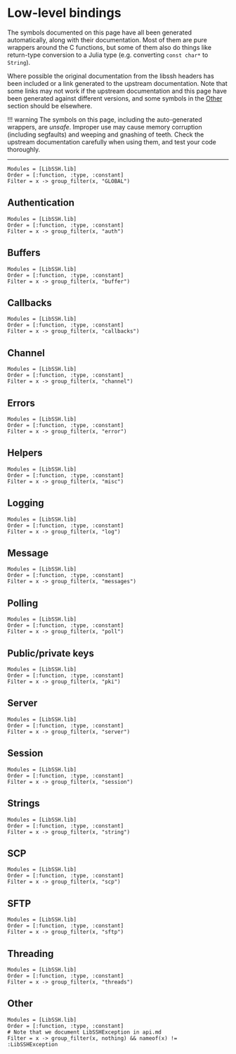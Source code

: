 # Low-level bindings

The symbols documented on this page have all been generated automatically, along
with their documentation. Most of them are pure wrappers around the C functions,
but some of them also do things like return-type conversion to a Julia type
(e.g. converting `const char*` to `String`).

Where possible the original documentation from the libssh headers has been
included or a link generated to the upstream documentation. Note that some links
may not work if the upstream documentation and this page have been generated
against different versions, and some symbols in the [Other](@ref) section should
be elsewhere.

!!! warning
    The symbols on this page, including the auto-generated wrappers, are
    *unsafe*. Improper use may cause memory corruption (including
    segfaults) and weeping and gnashing of teeth. Check the upstream
    documentation carefully when using them, and test your code thoroughly.

---

```@autodocs
Modules = [LibSSH.lib]
Order = [:function, :type, :constant]
Filter = x -> group_filter(x, "GLOBAL")
```

## Authentication

```@autodocs
Modules = [LibSSH.lib]
Order = [:function, :type, :constant]
Filter = x -> group_filter(x, "auth")
```

## Buffers

```@autodocs
Modules = [LibSSH.lib]
Order = [:function, :type, :constant]
Filter = x -> group_filter(x, "buffer")
```

## Callbacks

```@autodocs
Modules = [LibSSH.lib]
Order = [:function, :type, :constant]
Filter = x -> group_filter(x, "callbacks")
```

## Channel

```@autodocs
Modules = [LibSSH.lib]
Order = [:function, :type, :constant]
Filter = x -> group_filter(x, "channel")
```

## Errors

```@autodocs
Modules = [LibSSH.lib]
Order = [:function, :type, :constant]
Filter = x -> group_filter(x, "error")
```

## Helpers

```@autodocs
Modules = [LibSSH.lib]
Order = [:function, :type, :constant]
Filter = x -> group_filter(x, "misc")
```

## Logging

```@autodocs
Modules = [LibSSH.lib]
Order = [:function, :type, :constant]
Filter = x -> group_filter(x, "log")
```

## Message

```@autodocs
Modules = [LibSSH.lib]
Order = [:function, :type, :constant]
Filter = x -> group_filter(x, "messages")
```

## Polling

```@autodocs
Modules = [LibSSH.lib]
Order = [:function, :type, :constant]
Filter = x -> group_filter(x, "poll")
```

## Public/private keys

```@autodocs
Modules = [LibSSH.lib]
Order = [:function, :type, :constant]
Filter = x -> group_filter(x, "pki")
```

## Server

```@autodocs
Modules = [LibSSH.lib]
Order = [:function, :type, :constant]
Filter = x -> group_filter(x, "server")
```

## Session

```@autodocs
Modules = [LibSSH.lib]
Order = [:function, :type, :constant]
Filter = x -> group_filter(x, "session")
```

## Strings

```@autodocs
Modules = [LibSSH.lib]
Order = [:function, :type, :constant]
Filter = x -> group_filter(x, "string")
```

## SCP

```@autodocs
Modules = [LibSSH.lib]
Order = [:function, :type, :constant]
Filter = x -> group_filter(x, "scp")
```

## SFTP

```@autodocs
Modules = [LibSSH.lib]
Order = [:function, :type, :constant]
Filter = x -> group_filter(x, "sftp")
```

## Threading

```@autodocs
Modules = [LibSSH.lib]
Order = [:function, :type, :constant]
Filter = x -> group_filter(x, "threads")
```

## Other

```@autodocs
Modules = [LibSSH.lib]
Order = [:function, :type, :constant]
# Note that we document LibSSHException in api.md
Filter = x -> group_filter(x, nothing) && nameof(x) != :LibSSHException
```
